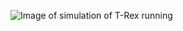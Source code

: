 ![Image of simulation of T-Rex running](https://cnet4.cbsistatic.com/img/qeAX8LFzZtL4i8Z5G_4qPN_52U4=/970x0/2017/07/18/844642df-660e-4595-863a-ffd3f3f6ceba/1.png)